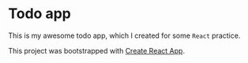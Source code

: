 # Todo app

This is my awesome todo app, which I created for some `React` practice.

This project was bootstrapped with [Create React App](https://github.com/facebookincubator/create-react-app).
